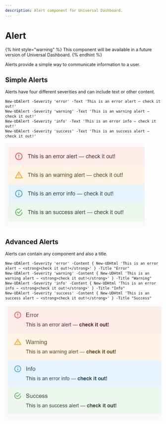 ```yaml
---
description: Alert component for Universal Dashboard.
---
```


# Alert

{% hint style="warning" %}
This component will be available in a future version of Universal Dashboard.
{% endhint %}

Alerts provide a simple way to communicate information to a user.

## Simple Alerts

Alerts have four different severities and can include text or other content.

```text
New-UDAlert -Severity 'error' -Text 'This is an error alert — check it out!' 
New-UDAlert -Severity 'warning' -Text 'This is an warning alert — check it out!'
New-UDAlert -Severity 'info' -Text 'This is an error info — check it out!' 
New-UDAlert -Severity 'success' -Text 'This is an success alert — check it out!' 
```

![Alert Types](../../../.gitbook/assets/image%20%28210%29.png)

## Advanced Alerts

Alerts can contain any component and also a title. 

```text
New-UDAlert -Severity 'error' -Content { New-UDHtml 'This is an error alert — <strong>check it out!</strong>' } -Title "Error"
New-UDAlert -Severity 'warning' -Content { New-UDHtml 'This is an warning alert — <strong>check it out!</strong>' } -Title "Warning"
New-UDAlert -Severity 'info' -Content { New-UDHtml 'This is an error info — <strong>check it out!</strong>' } -Title "Info"
New-UDAlert -Severity 'success' -Content { New-UDHtml 'This is an success alert — <strong>check it out!</strong>' } -Title "Success"
```

![Advanced Alerts](../../../.gitbook/assets/image%20%28211%29.png)

